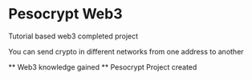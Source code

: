 # Pesocrypt Web3

Tutorial based web3 completed project

You can send crypto in different networks from one address to another

** Web3 knowledge gained
** Pesocrypt Project created